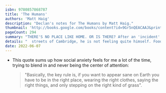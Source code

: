 ```yaml
---
isbn: 9780857868787
title: 'The Humans'
authors: 'Matt Haig'
description: "Declan's notes for The Humans by Matt Haig."
thumbnail: 'http://books.google.com/books/content?id=9Gr5nQEACAAJ&printsec=frontcover&img=1&zoom=5&source=gbs_api'
pageCount: 294
summary: "THERE'S NO PLACE LIKE HOME. OR IS THERE? After an 'incident' one wet Friday night where Professor Andrew Martin is found walking naked through the"
details: "  streets of Cambridge, he is not feeling quite himself. Food sickens him. Clothes confound him. Even his loving wife and teenage son are repulsive to him. He feels lost amongst a crazy alien species and hates everyone on the planet. Everyone, that is, except Newton, and he's a dog. What could possibly make someone change their mind about the human race. . . ?"
date: 2022-06-07
---
```


- This quote sums up how social anxiety feels for me a lot of the time, trying to blend in and never being the center of attention:
  > "Basically, the key rule is, if you want to appear sane on Earth you have to be in the right place, wearing the right clothes, saying the right things, and only stepping on the right kind of grass".
